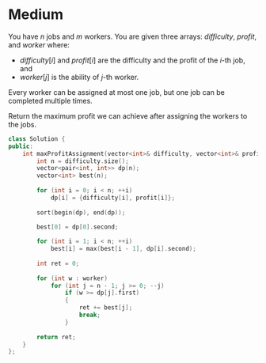# Medium

You have $n$ jobs and $m$ workers. You are given three arrays: $difficulty$, $profit$, and $worker$ where:

- $difficulty[i]$ and $profit[i]$ are the difficulty and the profit of the $i$-th job, and
- $worker[j]$ is the ability of $j$-th worker.

Every worker can be assigned at most one job, but one job can be completed multiple times.

Return the maximum profit we can achieve after assigning the workers to the jobs.

```cpp
class Solution {
public:
    int maxProfitAssignment(vector<int>& difficulty, vector<int>& profit, vector<int>& worker) {
        int n = difficulty.size();
        vector<pair<int, int>> dp(n);
        vector<int> best(n);
        
        for (int i = 0; i < n; ++i)
            dp[i] = {difficulty[i], profit[i]};
        
        sort(begin(dp), end(dp));

        best[0] = dp[0].second;
        
        for (int i = 1; i < n; ++i)
            best[i] = max(best[i - 1], dp[i].second);
        
        int ret = 0;
        
        for (int w : worker)
            for (int j = n - 1; j >= 0; --j)
                if (w >= dp[j].first)
                {
                    ret += best[j];
                    break;
                }
        
        return ret;
    }
};
```

